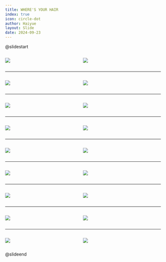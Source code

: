 ```yaml
---
title: WHERE'S YOUR HAIR
index: true
icon: circle-dot
author: Haiyue
layout: Slide
date: 2024-09-23
---
```

 
@slidestart

<div style="display:flex">
<div style="flex:1">

![](https://raw.githubusercontent.com/yclord/reading/refs/heads/master/english/Level-O/WHERE'S%20YOUR%20HAIR/001.webp)
</div>
<div style="flex:1">

![](https://raw.githubusercontent.com/yclord/reading/refs/heads/master/english/Level-O/WHERE'S%20YOUR%20HAIR/002.webp)
</div>
</div>

---

<div style="display:flex">
<div style="flex:1">

![](https://raw.githubusercontent.com/yclord/reading/refs/heads/master/english/Level-O/WHERE'S%20YOUR%20HAIR/003.webp)
</div>
<div style="flex:1">

![](https://raw.githubusercontent.com/yclord/reading/refs/heads/master/english/Level-O/WHERE'S%20YOUR%20HAIR/004.webp)
</div>
</div>

---

<div style="display:flex">
<div style="flex:1">

![](https://raw.githubusercontent.com/yclord/reading/refs/heads/master/english/Level-O/WHERE'S%20YOUR%20HAIR/005.webp)
</div>
<div style="flex:1">

![](https://raw.githubusercontent.com/yclord/reading/refs/heads/master/english/Level-O/WHERE'S%20YOUR%20HAIR/006.webp)
</div>
</div>

---

<div style="display:flex">
<div style="flex:1">

![](https://raw.githubusercontent.com/yclord/reading/refs/heads/master/english/Level-O/WHERE'S%20YOUR%20HAIR/007.webp)
</div>
<div style="flex:1">

![](https://raw.githubusercontent.com/yclord/reading/refs/heads/master/english/Level-O/WHERE'S%20YOUR%20HAIR/008.webp)
</div>
</div>

---

<div style="display:flex">
<div style="flex:1">

![](https://raw.githubusercontent.com/yclord/reading/refs/heads/master/english/Level-O/WHERE'S%20YOUR%20HAIR/009.webp)
</div>
<div style="flex:1">

![](https://raw.githubusercontent.com/yclord/reading/refs/heads/master/english/Level-O/WHERE'S%20YOUR%20HAIR/010.webp)
</div>
</div>

---

<div style="display:flex">
<div style="flex:1">

![](https://raw.githubusercontent.com/yclord/reading/refs/heads/master/english/Level-O/WHERE'S%20YOUR%20HAIR/011.webp)
</div>
<div style="flex:1">

![](https://raw.githubusercontent.com/yclord/reading/refs/heads/master/english/Level-O/WHERE'S%20YOUR%20HAIR/012.webp)
</div>
</div>

---

<div style="display:flex">
<div style="flex:1">

![](https://raw.githubusercontent.com/yclord/reading/refs/heads/master/english/Level-O/WHERE'S%20YOUR%20HAIR/013.webp)
</div>
<div style="flex:1">

![](https://raw.githubusercontent.com/yclord/reading/refs/heads/master/english/Level-O/WHERE'S%20YOUR%20HAIR/014.webp)
</div>
</div>

---

<div style="display:flex">
<div style="flex:1">

![](https://raw.githubusercontent.com/yclord/reading/refs/heads/master/english/Level-O/WHERE'S%20YOUR%20HAIR/015.webp)
</div>
<div style="flex:1">

![](https://raw.githubusercontent.com/yclord/reading/refs/heads/master/english/Level-O/WHERE'S%20YOUR%20HAIR/016.webp)
</div>
</div>

---

<div style="display:flex">
<div style="flex:1">

![](https://raw.githubusercontent.com/yclord/reading/refs/heads/master/english/Level-O/WHERE'S%20YOUR%20HAIR/017.webp)
</div>
<div style="flex:1">

![](https://raw.githubusercontent.com/yclord/reading/refs/heads/master/english/Level-O/WHERE'S%20YOUR%20HAIR/018.webp)
</div>
</div>

@slideend